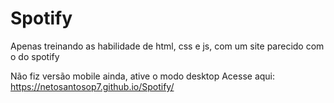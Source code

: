 # Spotify
 Apenas treinando as habilidade de html, css e js, com um site parecido com o do spotify

 Não fiz versão mobile ainda, ative o modo desktop
 Acesse aqui: <a href="https://netosantosop7.github.io/Spotify/">https://netosantosop7.github.io/Spotify/</a>
